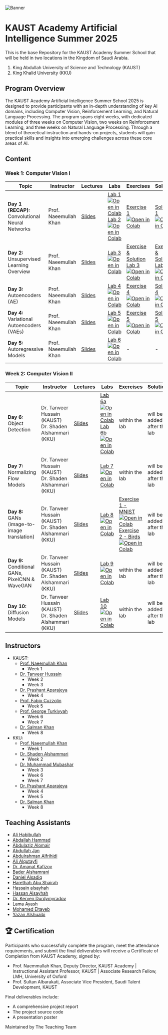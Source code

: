 ![Banner](Logos/Banner.png)
# KAUST Academy Artificial Intelligence Summer 2025

This is the base Repository for the KAUST Academy Summer School that will be held in two locations in the Kingdom of Saudi Arabia.

1. King Abdullah University of Science and Technology (KAUST)
2. King Khalid University (KKU)

## Program Overview

The KAUST Academy Artificial Intelligence Summer School 2025 is designed to provide participants with an in-depth understanding of key AI domains, including Computer Vision, Reinforcement Learning, and Natural Language Processing. The program spans eight weeks, with dedicated modules of three weeks on Computer Vision, two weeks on Reinforcement Learning, and three weeks on Natural Language Processing. Through a blend of theoretical instruction and hands-on projects, students will gain practical skills and insights into emerging challenges across these core areas of AI.

## Content
### Week 1: Computer Vision I
| Topic                                            | Instructor            | Lectures                                    | Labs                                                                                                                                                                                                                                   | Exercises                                                                                                                                                                                                                                                       | Solutions                                                                                                                                                                                                                                                       |
| ------------------------------------------------ | --------------------- | ------------------------------------------- | -------------------------------------------------------------------------------------------------------------------------------------------------------------------------------------------------------------------------------------- | --------------------------------------------------------------------------------------------------------------------------------------------------------------------------------------------------------------------------------------------------------------- | --------------------------------------------------------------------------------------------------------------------------------------------------------------------------------------------------------------------------------------------------------------- |
| **Day 1 (RECAP):** Convolutional Neural Networks | Prof. Naeemullah Khan | [Slides](https://github.com/ALLIA12/KAUST-Academy-Artificial-Intelligence-Summer-2025/blob/main/Lectures/Computer%20Vision/Day%201/Day-1_CNN_Recap.pdf)          | [Lab 1](https://github.com/ALLIA12/KAUST-Academy-Artificial-Intelligence-Summer-2025/blob/main/Labs/Computer%20Vision/Day%201/Day1_1_Pytorch_Basics.ipynb) [![Open in Colab](https://colab.research.google.com/assets/colab-badge.svg)](https://colab.research.google.com/github/ALLIA12/KAUST-Academy-Artificial-Intelligence-Summer-2025/blob/main/Labs/Computer%20Vision/Day%201/Day1_1_Pytorch_Basics.ipynb) <br> [Lab 2](https://github.com/ALLIA12/KAUST-Academy-Artificial-Intelligence-Summer-2025/blob/main/Labs/Computer%20Vision/Day%201/Day1_2_Image_Classification_CNN_CIFAR10.ipynb) [![Open in Colab](https://colab.research.google.com/assets/colab-badge.svg)](https://colab.research.google.com/github/ALLIA12/KAUST-Academy-Artificial-Intelligence-Summer-2025/blob/main/Labs/Computer%20Vision/Day%201/Day1_2_Image_Classification_CNN_CIFAR10.ipynb) | [Exercise 1](https://github.com/ALLIA12/KAUST-Academy-Artificial-Intelligence-Summer-2025/blob/main/Labs/Computer%20Vision/Day%201/day1_3_EX1_SignLang_CNN.ipynb) [![Open in Colab](https://colab.research.google.com/assets/colab-badge.svg)](https://colab.research.google.com/github/ALLIA12/KAUST-Academy-Artificial-Intelligence-Summer-2025/blob/main/Labs/Computer%20Vision/Day%201/day1_3_EX1_SignLang_CNN.ipynb) | [Solution 1](https://github.com/ALLIA12/KAUST-Academy-Artificial-Intelligence-Summer-2025/blob/main/Labs/Computer%20Vision/Day%201/day1_3_Sol1_SignLang_CNN.ipynb) [![Open in Colab](https://colab.research.google.com/assets/colab-badge.svg)](https://colab.research.google.com/github/ALLIA12/KAUST-Academy-Artificial-Intelligence-Summer-2025/blob/main/Labs/Computer%20Vision/Day%201/day1_3_Sol1_SignLang_CNN.ipynb) |
| **Day 2:** Unsupervised Learning Overview        | Prof. Naeemullah Khan | [Slides](https://github.com/ALLIA12/KAUST-Academy-Artificial-Intelligence-Summer-2025/blob/main/Lectures/Computer%20Vision/Day%202/Day-2_DUL_Overview.pdf) | [Lab 3](https://github.com/ALLIA12/KAUST-Academy-Artificial-Intelligence-Summer-2025/blob/main/Labs/Computer%20Vision/Day%202/Day2_Food_Image_EDA_DimReduction_Clustering.ipynb) [![Open in Colab](https://colab.research.google.com/assets/colab-badge.svg)](https://colab.research.google.com/github/ALLIA12/KAUST-Academy-Artificial-Intelligence-Summer-2025/blob/main/Labs/Computer%20Vision/Day%202/Day2_Food_Image_EDA_DimReduction_Clustering.ipynb) | [Exercise & Solution Lab 3](https://github.com/ALLIA12/KAUST-Academy-Artificial-Intelligence-Summer-2025/blob/main/Labs/Computer%20Vision/Day%202/Day2_Food_Image_EDA_DimReduction_Clustering_Sol.ipynb) [![Open in Colab](https://colab.research.google.com/assets/colab-badge.svg)](https://colab.research.google.com/github/ALLIA12/KAUST-Academy-Artificial-Intelligence-Summer-2025/blob/main/Labs/Computer%20Vision/Day%202/Day2_Food_Image_EDA_DimReduction_Clustering_Sol.ipynb) | [Exercise & Solution Lab 3](https://github.com/ALLIA12/KAUST-Academy-Artificial-Intelligence-Summer-2025/blob/main/Labs/Computer%20Vision/Day%202/Day2_Food_Image_EDA_DimReduction_Clustering_Sol.ipynb) [![Open in Colab](https://colab.research.google.com/assets/colab-badge.svg)](https://colab.research.google.com/github/ALLIA12/KAUST-Academy-Artificial-Intelligence-Summer-2025/blob/main/Labs/Computer%20Vision/Day%202/Day2_Food_Image_EDA_DimReduction_Clustering_Sol.ipynb) |
| **Day 3:** Autoencoders (AE)                     | Prof. Naeemullah Khan | [Slides](https://github.com/ALLIA12/KAUST-Academy-Artificial-Intelligence-Summer-2025/blob/main/Lectures/Computer%20Vision/Day%203/Day-3_Autoencoders.pdf)           | [Lab 4](https://github.com/ALLIA12/KAUST-Academy-Artificial-Intelligence-Summer-2025/blob/main/Labs/Computer%20Vision/Day%203/Day3_Image_Generation_AE_MNIST.ipynb) [![Open in Colab](https://colab.research.google.com/assets/colab-badge.svg)](https://colab.research.google.com/github/ALLIA12/KAUST-Academy-Artificial-Intelligence-Summer-2025/blob/main/Labs/Computer%20Vision/Day%203/Day3_Image_Generation_AE_MNIST.ipynb) | [Exercise 4](https://github.com/ALLIA12/KAUST-Academy-Artificial-Intelligence-Summer-2025/blob/main/Labs/Computer%20Vision/Day%203/day3_Image_Generation_EX1_SignLang.ipynb) [![Open in Colab](https://colab.research.google.com/assets/colab-badge.svg)](https://colab.research.google.com/github/ALLIA12/KAUST-Academy-Artificial-Intelligence-Summer-2025/blob/main/Labs/Computer%20Vision/Day%203/day3_Image_Generation_EX1_SignLang.ipynb) | [Solution 4](https://github.com/ALLIA12/KAUST-Academy-Artificial-Intelligence-Summer-2025/blob/main/Labs/Computer%20Vision/Day%203/day3_Image_Generation_SOL_SignLang.ipynb) [![Open in Colab](https://colab.research.google.com/assets/colab-badge.svg)](https://colab.research.google.com/github/ALLIA12/KAUST-Academy-Artificial-Intelligence-Summer-2025/blob/main/Labs/Computer%20Vision/Day%203/day3_Image_Generation_SOL_SignLang.ipynb) |
| **Day 4:** Variational Autoencoders (VAEs)       | Prof. Naeemullah Khan | [Slides](https://github.com/ALLIA12/KAUST-Academy-Artificial-Intelligence-Summer-2025/blob/main/Lectures/Computer%20Vision/Day%204/Day-4_Variational_Autoencoders.pdf)         | [Lab 5](https://github.com/ALLIA12/KAUST-Academy-Artificial-Intelligence-Summer-2025/blob/main/Labs/Computer%20Vision/Day%204/Day4_Image_Generation_VAE_ANIME_update.ipynb) [![Open in Colab](https://colab.research.google.com/assets/colab-badge.svg)](https://colab.research.google.com/github/ALLIA12/KAUST-Academy-Artificial-Intelligence-Summer-2025/blob/main/Labs/Computer%20Vision/Day%204/Day4_Image_Generation_VAE_ANIME_update.ipynb) | [Exercise 5](https://github.com/ALLIA12/KAUST-Academy-Artificial-Intelligence-Summer-2025/blob/main/Labs/Computer%20Vision/Day%204/day4_Image_Generation_EX1_SignLang.ipynb) [![Open in Colab](https://colab.research.google.com/assets/colab-badge.svg)](https://colab.research.google.com/github/ALLIA12/KAUST-Academy-Artificial-Intelligence-Summer-2025/blob/main/Labs/Computer%20Vision/Day%204/day4_Image_Generation_EX1_SignLang.ipynb) | [Solution 5](https://github.com/ALLIA12/KAUST-Academy-Artificial-Intelligence-Summer-2025/blob/main/Labs/Computer%20Vision/Day%204/day4_Image_Generation_EX1_SignLang_solution.ipynb) [![Open in Colab](https://colab.research.google.com/assets/colab-badge.svg)](https://colab.research.google.com/github/ALLIA12/KAUST-Academy-Artificial-Intelligence-Summer-2025/blob/main/Labs/Computer%20Vision/Day%204/day4_Image_Generation_EX1_SignLang_solution.ipynb) |
| **Day 5:** Autoregressive Models                 | Prof. Naeemullah Khan | [Slides](https://github.com/ALLIA12/KAUST-Academy-Artificial-Intelligence-Summer-2025/blob/main/Lectures/Computer%20Vision/Day%205/Day-5_Autoregressive_Models.pdf)           | [Lab 6](https://github.com/ALLIA12/KAUST-Academy-Artificial-Intelligence-Summer-2025/blob/main/Labs/Computer%20Vision/Day%205/Day5_Pytorch_PixelCNN_Logos.ipynb) [![Open in Colab](https://colab.research.google.com/assets/colab-badge.svg)](https://colab.research.google.com/github/ALLIA12/KAUST-Academy-Artificial-Intelligence-Summer-2025/blob/main/Labs/Computer%20Vision/Day%205/Day5_Pytorch_PixelCNN_Logos.ipynb) | - | - |


### Week 2: Computer Vision II
| Topic                                           | Instructor                                                 | Lectures                                  | Labs                                                                                                                                                                                                                                      | Exercises                                                                                                                                                                                                                                                          | Solutions                                                                                                                                                                                                                                                          |
| ----------------------------------------------- | ---------------------------------------------------------- | ----------------------------------------- | ----------------------------------------------------------------------------------------------------------------------------------------------------------------------------------------------------------------------------------------- | ------------------------------------------------------------------------------------------------------------------------------------------------------------------------------------------------------------------------------------------------------------------ | ------------------------------------------------------------------------------------------------------------------------------------------------------------------------------------------------------------------------------------------------------------------ |
| **Day 6:** Object Detection                     | Dr. Tanveer Hussain (KAUST)<br>Dr. Shaden Alshammari (KKU) | [Slides](https://github.com/ALLIA12/KAUST-Academy-Artificial-Intelligence-Summer-2025/blob/main/Lectures/Computer%20Vision/Day%206/Day-6_Object_Detection_Overview.pdf)     | [Lab 6a](https://github.com/ALLIA12/KAUST-Academy-Artificial-Intelligence-Summer-2025/blob/main/Labs/Computer%20Vision/Day%206/Day6_1_Object_Detection_FasterRCNN.ipynb) [![Open in Colab](https://colab.research.google.com/assets/colab-badge.svg)](https://colab.research.google.com/github/ALLIA12/KAUST-Academy-Artificial-Intelligence-Summer-2025/blob/main/Labs/Computer%20Vision/Day%206/Day6_1_Object_Detection_FasterRCNN.ipynb) <br> [Lab 6b](https://github.com/ALLIA12/KAUST-Academy-Artificial-Intelligence-Summer-2025/blob/main/Labs/Computer%20Vision/Day%206/Day6_2_Object_Detection_Yolo.ipynb) [![Open in Colab](https://colab.research.google.com/assets/colab-badge.svg)](https://colab.research.google.com/github/ALLIA12/KAUST-Academy-Artificial-Intelligence-Summer-2025/blob/main/Labs/Computer%20Vision/Day%206/Day6_2_Object_Detection_Yolo.ipynb)   | within the lab | will be added after the lab   |
| **Day 7:** Normalizing Flow Models              | Dr. Tanveer Hussain (KAUST)<br>Dr. Shaden Alshammari (KKU) | [Slides](https://github.com/ALLIA12/KAUST-Academy-Artificial-Intelligence-Summer-2025/blob/main/Lectures/Computer%20Vision/Day%207/Day-7_Normalizing_Flow_Models.pdf)         | [Lab 7](labs/week2/lab7.ipynb) [![Open in Colab](https://colab.research.google.com/assets/colab-badge.svg)](https://colab.research.google.com/github/KAUST-AI-Summer-2025/KAUST-Academy-Summer-School/blob/main/labs/week2/lab7.ipynb)    | within the lab | will be added after the lab |    |
| **Day 8:** GANs (image-to-image translation) | Dr. Tanveer Hussain (KAUST)<br>Dr. Shaden Alshammari (KKU) | [Slides](https://github.com/ALLIA12/KAUST-Academy-Artificial-Intelligence-Summer-2025/blob/main/Lectures/Computer%20Vision/Day%208/Day-8-9_Generative_Adversarial_Networks.pdf) | [Lab 8](labs/week2/lab8.ipynb) [![Open in Colab](https://colab.research.google.com/assets/colab-badge.svg)](https://colab.research.google.com/github/KAUST-AI-Summer-2025/KAUST-Academy-Summer-School/blob/main/labs/week2/lab8.ipynb)      | [Exercise 1 - MNIST](https://github.com/ALLIA12/KAUST-Academy-Artificial-Intelligence-Summer-2025/blob/main/Labs/Computer%20Vision/Day%208/day8_Image_Generation_EX1_MNIST.ipynb) [![Open in Colab](https://colab.research.google.com/assets/colab-badge.svg)](https://colab.research.google.com/github/ALLIA12/KAUST-Academy-Artificial-Intelligence-Summer-2025/blob/main/Labs/Computer%20Vision/Day%208/day8_Image_Generation_EX1_MNIST.ipynb) <br> [Exercise 2 - Birds](https://github.com/ALLIA12/KAUST-Academy-Artificial-Intelligence-Summer-2025/blob/main/Labs/Computer%20Vision/Day%208/day8_Image_Generation_EX2_Birds.ipynb) [![Open in Colab](https://colab.research.google.com/assets/colab-badge.svg)](https://colab.research.google.com/github/ALLIA12/KAUST-Academy-Artificial-Intelligence-Summer-2025/blob/main/Labs/Computer%20Vision/Day%208/day8_Image_Generation_EX2_Birds.ipynb) | will be added after the lab               |
| **Day 9:** Conditional GANs, PixelCNN & WaveGAN | Dr. Tanveer Hussain (KAUST)<br>Dr. Shaden Alshammari (KKU) | [Slides](https://github.com/ALLIA12/KAUST-Academy-Artificial-Intelligence-Summer-2025/blob/main/Lectures/Computer%20Vision/Day%208/Day-8-9_Generative_Adversarial_Networks.pdf)      | [Lab 9](labs/week2/lab9.ipynb) [![Open in Colab](https://colab.research.google.com/assets/colab-badge.svg)](https://colab.research.google.com/github/KAUST-AI-Summer-2025/KAUST-Academy-Summer-School/blob/main/labs/week2/lab9.ipynb)    | within the lab | will be added after the lab |    |
| **Day 10:** Diffusion Models                    | Dr. Tanveer Hussain (KAUST)<br>Dr. Shaden Alshammari (KKU) | [Slides](https://github.com/ALLIA12/KAUST-Academy-Artificial-Intelligence-Summer-2025/blob/main/Lectures/Computer%20Vision/Day%2010/Day-10_Diffusion_Models.pdf) | [Lab 10](labs/week2/lab10.ipynb) [![Open in Colab](https://colab.research.google.com/assets/colab-badge.svg)](https://colab.research.google.com/github/KAUST-AI-Summer-2025/KAUST-Academy-Summer-School/blob/main/labs/week2/lab10.ipynb) | within the lab | will be added after the lab | |

## Instructors

- KAUST:
  - [Prof. Naeemullah Khan](https://www.linkedin.com/in/profkhan/?originalSubdomain=sa)
    - Week 1
  - [Dr. Tanveer Hussain](https://www.linkedin.com/in/tinu445/)
    - Week 2
    - Week 3
  - [Dr. Prashant Aparajeya](https://www.linkedin.com/in/prashant-aparajeya/?originalSubdomain=uk)
    - Week 4
  - [Prof. Fabio Cuzzolin](https://www.linkedin.com/in/fabio-cuzzolin/)
    - Week 5
  - [Prof. George Turkiyyah](https://cemse.kaust.edu.sa/profiles/george-turkiyyah)
    - Week 6
    - Week 7
  - [Dr. Salman Khan](https://www.linkedin.com/in/salman-khan-240aab109/?originalSubdomain=uk)
    - Week 8
- KKU:
  - [Prof. Naeemullah Khan](https://www.linkedin.com/in/profkhan/?originalSubdomain=sa)
    - Week 1
  - [Dr. Shaden Alshammari](https://shadealsha.github.io/)
    - Week 2
  - [Dr. Muhammad Mubashar](https://www.linkedin.com/in/muhammad-mubashar-719b05167/)
    - Week 3
    - Week 6
    - Week 7
  - [Dr. Prashant Aparajeya](https://www.linkedin.com/in/prashant-aparajeya/?originalSubdomain=uk)
    - Week 4
    - Week 5
  - [Dr. Salman Khan](https://www.linkedin.com/in/salman-khan-240aab109/?originalSubdomain=uk)
    - Week 8

## Teaching Assistants

- [Ali Habibullah](https://www.linkedin.com/in/ali-habibullah/)
- [Abdallah Hammad](https://www.linkedin.com/in/abdallah-hammad-5059b6298/)
- [Abdulaziz Alomair](https://www.linkedin.com/in/abdulazizom/?originalSubdomain=sa)
- [Abdullah Jan](https://www.linkedin.com/in/abdullah-jan-929694298)
- [Abdulrahman Alfrihidi](https://www.linkedin.com/in/abdulrahman-alfrihidi-0243a528a/)
- [Ali Alqutayfi](https://www.linkedin.com/in/ali-alqutayfi)
- [Dr. Amanat Kafizov](https://www.linkedin.com/in/amanat-kafizov-649b75174/?locale=en_US)
- [Bader Alshamrani](https://www.linkedin.com/in/bader-alshamrani-49a04a245/?originalSubdomain=sa)
- [Daniel Alsadiq](https://www.linkedin.com/in/daniel-alsadiq/?originalSubdomain=sa)
- [Harethah Abu Shairah](https://www.linkedin.com/in/harethahmo/)
- [Hassain alsayhah](https://www.linkedin.com/in/hassain-alsayhah/?originalSubdomain=sa)
- [Hassan Alsayhah](https://www.linkedin.com/in/hassan-alsayhah-28a83a251/?originalSubdomain=sa)
- [Dr. Kerven Durdymyradov](https://www.linkedin.com/in/kerven-durdymyradov/)
- [Lama Ayash](https://www.linkedin.com/in/lama-ayash-9b9383224/?originalSubdomain=sa)
- [Mohamed Eltayeb](https://www.linkedin.com/in/mohammad2012191/?originalSubdomain=sa)
- [Yazan Alshuaibi](https://www.linkedin.com/in/yazenalshaebi/)


## 🏆 Certification

Participants who successfully complete the program, meet the attendance requirements, and submit the final deliverables will receive a Certificate of Completion from KAUST Academy, signed by:

- Prof. Naemmullah Khan, Deputy Director, KAUST Academy | Instructional Assistant Professor, KAUST | Associate Research Fellow, LMH, University of Oxford
- Prof. Sultan Albarakati, Associate Vice President, Saudi Talent Development, KAUST

Final deliverables include:

- A comprehensive project report
- The project source code
- A presentation poster

Maintained by The Teaching Team
